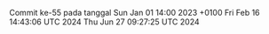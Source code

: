 Commit ke-55 pada tanggal Sun Jan 01 14:00 2023 +0100
Fri Feb 16 14:43:06 UTC 2024
Thu Jun 27 09:27:25 UTC 2024
